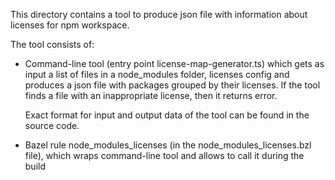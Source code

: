 This directory contains a tool to produce json file with information about licenses for npm
workspace.

The tool consists of:
* Command-line tool (entry point license-map-generator.ts) which gets as input a list of files in
    a node_modules folder, licenses config and produces a json file with packages grouped by their
    licenses.
  If the tool finds a file with an inappropriate license, then it returns error.
  
  Exact format for input and output data of the tool can be found in the source code.
  
* Bazel rule node_modules_licenses (in the node_modules_licenses.bzl file), which wraps
  command-line tool and allows to call it
    during the build
     

    
 

